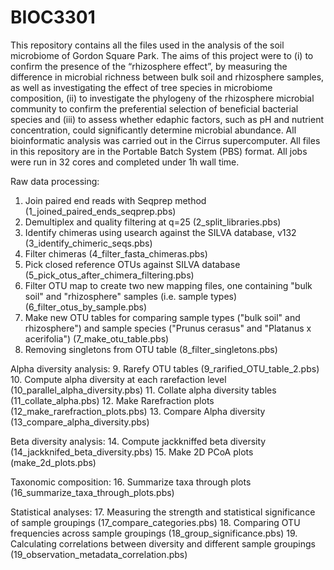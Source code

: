 # BIOC3301

This repository contains all the files used in the analysis of the soil microbiome of Gordon Square Park. The aims of this project were to (i) to confirm the presence of the “rhizosphere effect”, by measuring the difference in microbial richness between bulk soil and rhizosphere samples, as well as investigating the effect of tree species in microbiome composition, (ii) to investigate the phylogeny of the rhizosphere microbial community to confirm the preferential selection of beneficial bacterial species and (iii) to assess whether edaphic factors, such as pH and nutrient concentration, could significantly determine microbial abundance.
All bioinformatic analysis was carried out in the Cirrus supercomputer. All files in this repository are in the Portable Batch System (PBS) format. All jobs were run in 32 cores and completed under 1h wall time.

Raw data processing:
1. Join paired end reads with Seqprep method (1_joined_paired_ends_seqprep.pbs)
2. Demultiplex and quality filtering at q=25 (2_split_libraries.pbs)
3. Identify chimeras using usearch against the SILVA database, v132 (3_identify_chimeric_seqs.pbs)
4. Filter chimeras (4_filter_fasta_chimeras.pbs)
5. Pick closed reference OTUs against SILVA database (5_pick_otus_after_chimera_filtering.pbs)
6. Filter OTU map to create two new mapping files, one containing "bulk soil" and "rhizosphere" samples (i.e. sample types) (6_filter_otus_by_sample.pbs) 
7. Make new OTU tables for comparing sample types ("bulk soil" and rhizosphere") and sample species ("Prunus cerasus" and "Platanus x acerifolia") (7_make_otu_table.pbs)
8. Removing singletons from OTU table (8_filter_singletons.pbs)

Alpha diversity analysis:
9. Rarefy OTU tables (9_rarified_OTU_table_2.pbs)
10. Compute alpha diversity at each rarefaction level (10_parallel_alpha_diversity.pbs)
11. Collate alpha diversity tables (11_collate_alpha.pbs)
12. Make Rarefraction plots (12_make_rarefraction_plots.pbs)
13. Compare Alpha diversity (13_compare_alpha_diversity.pbs)

Beta diversity analysis:
14. Compute jackkniffed beta diversity (14_jackknifed_beta_diversity.pbs)
15. Make 2D PCoA plots (make_2d_plots.pbs)

Taxonomic composition:
16. Summarize taxa through plots (16_summarize_taxa_through_plots.pbs)

Statistical analyses:
17. Measuring the strength and statistical significance of sample groupings (17_compare_categories.pbs)
18. Comparing OTU frequencies across sample groupings (18_group_significance.pbs)
19. Calculating correlations between diversity and different sample groupings (19_observation_metadata_correlation.pbs)
